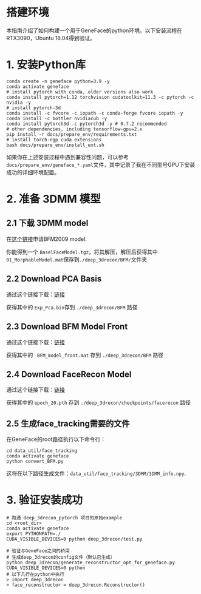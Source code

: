 # 搭建环境
本指南介绍了如何构建一个用于GeneFace的python环境。以下安装流程在RTX3090，Ubuntu 18.04得到验证。

# 1. 安装Python库

```
conda create -n geneface python=3.9 -y
conda activate geneface
# install pytorch with conda, older versions also work
conda install pytorch=1.12 torchvision cudatoolkit=11.3 -c pytorch -c nvidia -y
# install pytorch-3d
conda install -c fvcore -c iopath -c conda-forge fvcore iopath -y
conda install -c bottler nvidiacub -y
conda install pytorch3d -c pytorch3d -y # 0.7.2 recommended
# other dependencies, including tensorflow-gpu=2.x
pip install -r docs/prepare_env/requirements.txt 
# install torch-ngp cuda extensions
bash docs/prepare_env/install_ext.sh
```

如果你在上述安装过程中遇到兼容性问题，可以参考`docs/prepare_env/geneface_*.yaml`文件，其中记录了我在不同型号GPU下安装成功的详细环境配置。

# 2. 准备 3DMM 模型

## 2.1 下载 3DMM model

在[这个链接](https://faces.dmi.unibas.ch/bfm/index.php?nav=1-2&id=downloads)申请BFM2009 model.

你能得到一个 `BaselFaceModel.tgz`，将其解压，解压后获得其中 `01_MorphableModel.mat`保存到`./deep_3drecon/BFM/`文件夹

## 2.2 Download PCA Basis

通过这个链接下载：[链接](https://drive.google.com/drive/folders/1iTopSpZucEmjWiWZIErLYiMBlZYwzil2?usp=share_link)

获得其中的 `Exp_Pca.bin`存到 `./deep_3drecon/BFM` 路径

## 2.3 Download BFM Model Front

通过这个链接下载：[链接](https://drive.google.com/drive/folders/1YCxXKJFfo1w01PzayhnxWSZZK5k7spSH?usp=share_link)

获得其中的 ` BFM_model_front.mat` 存到 `./deep_3drecon/BFM` 路径

## 2.4 Download FaceRecon Model

通过这个链接下载：[链接](https://drive.google.com/drive/folders/18VRcygXYOKPYvJWsl9lrF0J9PoFPk77y?usp=sharing)

获得其中的 `epoch_20.pth` 存到 `./deep_3drecon/checkpoints/facerecon` 路径

## 2.5 生成face_tracking需要的文件
在GeneFace的root路径执行以下命令行：

```
cd data_util/face_tracking
conda activate geneface
python convert_BFM.py
```
这将在以下路径生成文件：`data_util/face_tracking/3DMM/3DMM_info.npy`.


# 3. 验证安装成功

```
# 跑通 deep_3drecon_pytorch 项目的原始example
cd <root_dir>
conda activate geneface
export PYTHONPATH=./
CUDA_VISIBLE_DEVICES=0 python deep_3drecon/test.py 

# 验证与GeneFace之间的桥梁
# 生成deep_3drecon的config文件（默认已生成）
python deep_3drecon/generate_reconstructor_opt_for_geneface.py 
CUDA_VISIBLE_DEVICES=0 python
# 以下几行在python中执行
> import deep_3drecon
> face_reconstructor = deep_3drecon.Reconstructor()
```


